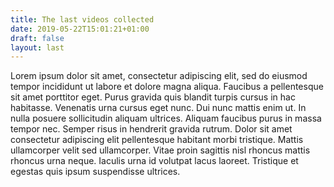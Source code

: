 ```yaml
---
title: The last videos collected
date: 2019-05-22T15:01:21+01:00
draft: false
layout: last
---
```


Lorem ipsum dolor sit amet, consectetur adipiscing elit, sed do eiusmod tempor incididunt ut labore et dolore magna aliqua. Faucibus a pellentesque sit amet porttitor eget. Purus gravida quis blandit turpis cursus in hac habitasse. Venenatis urna cursus eget nunc. Dui nunc mattis enim ut. In nulla posuere sollicitudin aliquam ultrices. Aliquam faucibus purus in massa tempor nec. Semper risus in hendrerit gravida rutrum. Dolor sit amet consectetur adipiscing elit pellentesque habitant morbi tristique. Mattis ullamcorper velit sed ullamcorper. Vitae proin sagittis nisl rhoncus mattis rhoncus urna neque. Iaculis urna id volutpat lacus laoreet. Tristique et egestas quis ipsum suspendisse ultrices.
